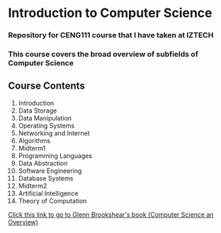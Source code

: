 # Introduction to Computer Science
### Repository for CENG111 course that I have taken at IZTECH
### This course covers the broad overview of subfields of Computer Science

## Course Contents 
1.  Introduction
2.  Data Storage
3.  Data Manipulation
4.  Operating Systems
5.  Networking and Internet
6.  Algorithms
7.  Midterm1
8.  Programming Languages
9.  Data Abstraction
10. Software Engineering
11. Database Systems
12. Midterm2
13. Artificial Intelligence
14. Theory of Computation

[Click this link to go to Glenn Brookshear's book (Computer Science an Overview)](Textbooks/Computer_Science_An_Overview-13th_Edition.pdf)

